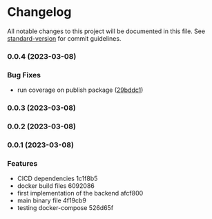 # Changelog

All notable changes to this project will be documented in this file. See [standard-version](https://github.com/conventional-changelog/standard-version) for commit guidelines.

### 0.0.4 (2023-03-08)


### Bug Fixes

* run coverage on publish package ([29bddc1](https://github.com/shoriwe/rollee-test-2/commit/29bddc1c8a68d7ea347e9a22d12618752dc91d60))

### 0.0.3 (2023-03-08)

### 0.0.2 (2023-03-08)

### 0.0.1 (2023-03-08)


### Features

* CICD dependencies 1c1f8b5
* docker build files 6092086
* first implementation of the backend afcf800
* main binary file 4f19cb9
* testing docker-compose 526d65f
